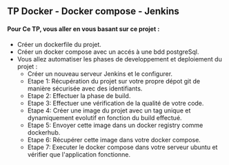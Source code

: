 ## TP Docker - Docker compose - Jenkins

#### Pour Ce TP, vous aller en vous basant sur ce projet :

 - Créer un dockerfile du projet.
 - Créer un docker compose avec un accés à une bdd postgreSql.
 - Vous allez automatiser les phases de developpement et deploiement du projet :
   - Créer un nouveau serveur Jenkins et le configurer. 
   - Etape 1: Récupération du projet sur votre propre dépot git de manière sécurisée avec des identifiants.
   - Etape 2: Effectuer la phase de build.
   - Etape 3: Effectuer une vérification de la qualité de votre code.
   - Etape 4: Créer une image du projet avec un tag unique et dynamiquement evolutif en fonction du build effectué.
   - Etape 5: Envoyer cette image dans un docker registry comme dockerhub.
   - Etape 6: Récupérer cette image dans votre docker compose.
   - Etape 7: Executer le docker compose dans votre serveur ubuntu et vérifier que l'application fonctionne.



